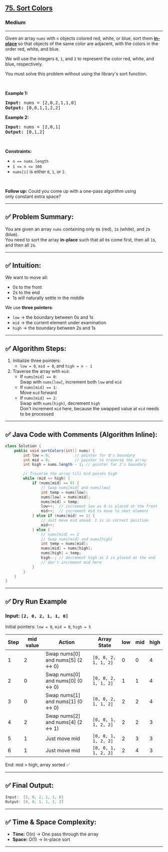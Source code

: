 <h2><a href="https://leetcode.com/problems/sort-colors">75. Sort Colors</a></h2><h3>Medium</h3><hr><p>Given an array <code>nums</code> with <code>n</code> objects colored red, white, or blue, sort them <strong><a href="https://en.wikipedia.org/wiki/In-place_algorithm" target="_blank">in-place</a> </strong>so that objects of the same color are adjacent, with the colors in the order red, white, and blue.</p>

<p>We will use the integers <code>0</code>, <code>1</code>, and <code>2</code> to represent the color red, white, and blue, respectively.</p>

<p>You must solve this problem without using the library&#39;s sort function.</p>

<p>&nbsp;</p>
<p><strong class="example">Example 1:</strong></p>

<pre>
<strong>Input:</strong> nums = [2,0,2,1,1,0]
<strong>Output:</strong> [0,0,1,1,2,2]
</pre>

<p><strong class="example">Example 2:</strong></p>

<pre>
<strong>Input:</strong> nums = [2,0,1]
<strong>Output:</strong> [0,1,2]
</pre>

<p>&nbsp;</p>
<p><strong>Constraints:</strong></p>

<ul>
	<li><code>n == nums.length</code></li>
	<li><code>1 &lt;= n &lt;= 300</code></li>
	<li><code>nums[i]</code> is either <code>0</code>, <code>1</code>, or <code>2</code>.</li>
</ul>

<p>&nbsp;</p>
<p><strong>Follow up:</strong>&nbsp;Could you come up with a one-pass algorithm using only&nbsp;constant extra space?</p>


---

## ✅ Problem Summary:

You are given an array `nums` containing only `0`s (red), `1`s (white), and `2`s (blue).  
You need to sort the array **in-place** such that all `0`s come first, then all `1`s, and then all `2`s.

---

## ✅ Intuition:

We want to move all:
- 0s to the front
- 2s to the end
- 1s will naturally settle in the middle

We use **three pointers**:
- `low` → the boundary between 0s and 1s
- `mid` → the current element under examination
- `high` → the boundary between 2s and 1s

---

## ✅ Algorithm Steps:

1. Initialize three pointers:
   - `low = 0`, `mid = 0`, and `high = n - 1`
2. Traverse the array with `mid`:
   - If `nums[mid] == 0`:  
     Swap with `nums[low]`, increment both `low` and `mid`
   - If `nums[mid] == 1`:  
     Move `mid` forward
   - If `nums[mid] == 2`:  
     Swap with `nums[high]`, decrement `high`  
     Don't increment `mid` here, because the swapped value at `mid` needs to be processed

---

## ✅ Java Code with Comments (Algorithm Inline):

```java
class Solution {
    public void sortColors(int[] nums) {
        int low = 0;           // pointer for 0's boundary
        int mid = 0;           // pointer to traverse the array
        int high = nums.length - 1; // pointer for 2's boundary

        // Traverse the array till mid passes high
        while (mid <= high) {
            if (nums[mid] == 0) {
                // Swap nums[mid] and nums[low]
                int temp = nums[low];
                nums[low] = nums[mid];
                nums[mid] = temp;
                low++;  // increment low as 0 is placed at the front
                mid++;  // increment mid to move to next element
            } else if (nums[mid] == 1) {
                // Just move mid ahead, 1 is in correct position
                mid++;
            } else {
                // nums[mid] == 2
                // Swap nums[mid] and nums[high]
                int temp = nums[mid];
                nums[mid] = nums[high];
                nums[high] = temp;
                high--; // decrement high as 2 is placed at the end
                // don't increment mid here
            }
        }
    }
}
```

---

## ✅ Dry Run Example

### Input: `[2, 0, 2, 1, 1, 0]`  
Initial pointers: `low = 0`, `mid = 0`, `high = 5`

| Step | mid value | Action                             | Array State         | low | mid | high |
|------|------------|------------------------------------|----------------------|-----|-----|------|
| 1    | 2          | Swap nums[0] and nums[5] (2 ↔ 0)   | `[0, 0, 2, 1, 1, 2]` | 0   | 0   | 4    |
| 2    | 0          | Swap nums[0] and nums[0] (0 ↔ 0)   | `[0, 0, 2, 1, 1, 2]` | 1   | 1   | 4    |
| 3    | 0          | Swap nums[1] and nums[1] (0 ↔ 0)   | `[0, 0, 2, 1, 1, 2]` | 2   | 2   | 4    |
| 4    | 2          | Swap nums[2] and nums[4] (2 ↔ 1)   | `[0, 0, 1, 1, 2, 2]` | 2   | 2   | 3    |
| 5    | 1          | Just move mid                      | `[0, 0, 1, 1, 2, 2]` | 2   | 3   | 3    |
| 6    | 1          | Just move mid                      | `[0, 0, 1, 1, 2, 2]` | 2   | 4   | 3    |

End: mid > high, array sorted ✅

---

## ✅ Final Output:

```java
Input:  [2, 0, 2, 1, 1, 0]
Output: [0, 0, 1, 1, 2, 2]
```

---

## ✅ Time & Space Complexity:

- **Time:** O(n) → One pass through the array
- **Space:** O(1) → In-place sort

---
